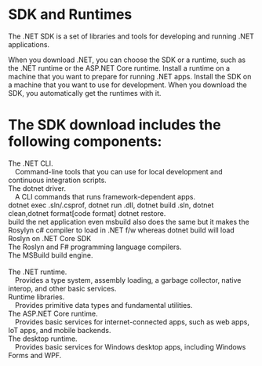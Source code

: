 ﻿SDK and Runtimes
=================
The .NET SDK is a set of libraries and tools for developing and running .NET applications.

When you download .NET, 
you can choose the SDK or a runtime, such as the .NET runtime or the ASP.NET Core runtime. Install a runtime on a machine that you want to prepare for running .NET apps. Install the SDK on a machine that you want to use for development. When you download the SDK, you automatically get the runtimes with it.

The SDK download includes the following components:
===================================================

The .NET CLI.<br/> 
&emsp;Command-line tools that you can use for local development and continuous integration scripts.
<br/>The dotnet driver. <br/>
&emsp;A CLI commands that runs framework-dependent apps. <br/>
dotnet exec .sln/.csprof, dotnet run .dll, dotnet build .sln, dotnet clean,dotnet format[code format] dotnet restore. 
<br/>build the net application even msbuild also does the same but it makes the Rosylyn c# compiler to load in .NET f/w whereas dotnet build will load Roslyn on .NET Core SDK
<br/>The Roslyn and F# programming language compilers.
<br/>The MSBuild build engine.<br/>
<br/>The .NET runtime. <br/>
&emsp;Provides a type system, assembly loading, a garbage collector, native interop, and other basic services.
<br/>Runtime libraries. <br/>
&emsp;Provides primitive data types and fundamental utilities.
<br/>The ASP.NET Core runtime. <br/>
&emsp;Provides basic services for internet-connected apps, such as web apps, IoT apps, and mobile backends.
<br/>The desktop runtime. <br/>
&emsp;Provides basic services for Windows desktop apps, including Windows Forms and WPF.
